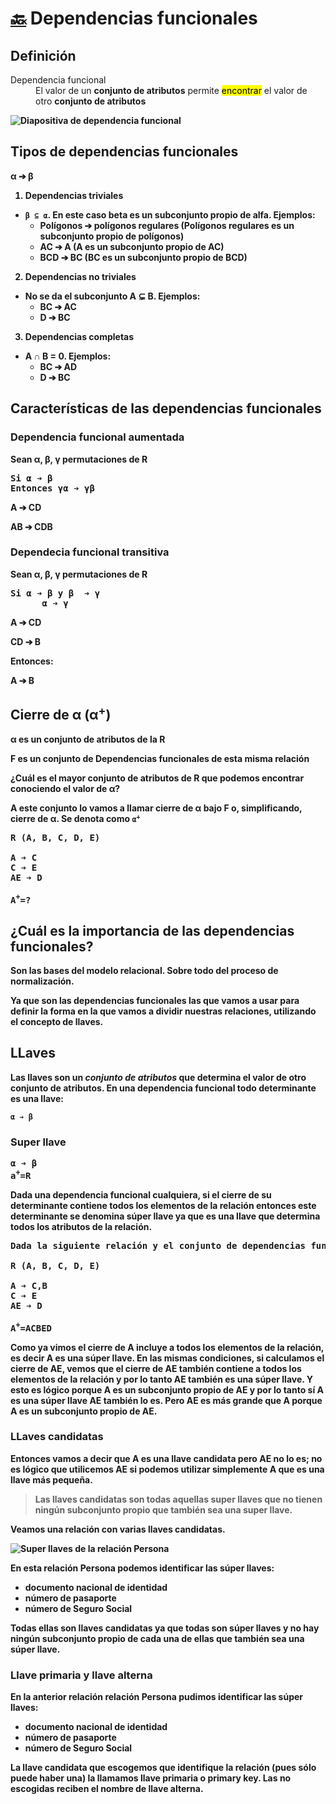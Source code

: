 # [:back:](/) Dependencias funcionales

## Definición

<dl>
  <dt>Dependencia funcional</dt>
  <dd>El valor de un <strong>conjunto de atributos</strong> permite <mark>encontrar</mark> el valor de otro <strong>conjunto de atributos</strong</dd>
</dl>

![Diapositiva de dependencia funcional](https://github.com/webferrol/ddbb_sessions/assets/35032717/bfed60f7-20b3-4438-af59-301a9da039d2)

## Tipos de dependencias funcionales

α &#10132; β

1. Dependencias triviales
  - <code>β ⊆ α</code>. En este caso **beta** es un **subconjunto propio** de **alfa**. Ejemplos:
    - Polígonos &#10132; polígonos regulares (Polígonos regulares es un subconjunto propio de polígonos)
    - AC &#10132; A (A es un subconjunto propio de AC)
    - BCD &#10132; BC (BC es un subconjunto propio de BCD)
2. Dependencias no triviales
  - No se da el subconjunto A ⊊ B. Ejemplos:
    - BC &#10132; AC
    - D &#10132; BC
3. Dependencias completas
  - A ∩ B = 0. Ejemplos:
    - BC &#10132; AD
    - D &#10132; BC

## Características de las dependencias funcionales

### Dependencia funcional aumentada

Sean α, β, γ **permutaciones** de R

<pre>
Si α &#10132; β
Entonces γα &#10132; γβ
</pre>

A &#10132; CD

AB &#10132; CDB

### Dependecia funcional transitiva

Sean α, β, γ **permutaciones** de R

<pre>
Si α &#10132; β y β  &#10132; γ
      α &#10132; γ
</pre>

A &#10132; CD

CD &#10132; B

Entonces:

A &#10132; B

## Cierre de α (α<sup>+</sup>)

α es un conjunto de atributos de la R

F es un conjunto de **Dependencias funcionales** de esta misma relación

¿Cuál es el mayor conjunto de atributos de R que podemos **encontrar** conociendo el valor de α?

A este conjunto lo vamos a llamar **cierre de α bajo F** o, simplificando, **cierre de α**. Se denota como <code>α<sup>+</sup></code>

<pre>
R (A, B, C, D, E)

A &#10132; C
C &#10132; E
AE &#10132; D

A<sup>+</sup>=?
</pre>

## ¿Cuál es la importancia de las dependencias funcionales?

Son las bases del **modelo relacional**. Sobre todo del proceso de **normalización**.

Ya que son las dependencias funcionales las que vamos a usar para definir la forma en la que vamos a dividir nuestras relaciones, utilizando el concepto de **llaves**.

## LLaves

Las **llaves** son un *conjunto de atributos* que determina el valor de otro conjunto de atributos. **En una dependencia funcional todo determinante es una llave**:

<code>α &#10132; β</code>

### Super llave

<pre>
α &#10132; β
a<sup>+</sup>=R
</pre>

Dada una dependencia funcional cualquiera, si el cierre de su determinante contiene todos los elementos de la relación entonces este determinante se denomina **súper llave** ya que es una llave que determina todos los atributos de la relación.

<pre>
Dada la siguiente relación y el conjunto de dependencias funcionales de esa relación vamos a calcular el cierre de A.

R (A, B, C, D, E)

A &#10132; C,B
C &#10132; E
AE &#10132; D

A<sup>+</sup>=ACBED
</pre>

Como ya vimos el cierre de A incluye a todos los elementos de la relación, es decir A es una súper llave. En las mismas condiciones, si calculamos el cierre de AE, vemos que el cierre de AE también contiene a todos los elementos de la relación y por lo tanto AE también es una súper llave. Y esto es lógico porque A es un subconjunto propio de AE y por lo tanto sí A es una súper llave AE también lo es. Pero AE es más grande que A porque A es un subconjunto propio de AE.

### LLaves candidatas

Entonces vamos a decir que A es una llave candidata pero AE no lo es; no es lógico que utilicemos AE si podemos utilizar simplemente A que es una llave más pequeña. 

>Las llaves candidatas son todas aquellas super llaves que no tienen ningún **subconjunto propio** que también sea una super llave. 

Veamos una relación con varias llaves candidatas. 

![Super llaves de la relación Persona](https://github.com/webferrol/ddbb_sessions/assets/35032717/b1ecc31b-442b-46f5-87d9-c330dbf6852d)

En esta **relación Persona** podemos identificar las súper llaves: 

- documento nacional de identidad
- número de pasaporte
- número de Seguro Social

Todas ellas son llaves candidatas ya que todas son **súper llaves** y **no hay ningún subconjunto propio** de cada una de ellas que también sea una súper llave.

### Llave primaria y llave alterna

En la anterior relación **relación Persona** pudimos identificar las súper llaves: 

- documento nacional de identidad
- número de pasaporte
- número de Seguro Social

La llave candidata que escogemos que identifique la relación (pues sólo puede haber una) la llamamos **llave primaria** o **primary key**. Las no escogidas reciben el nombre de **llave alterna**.
